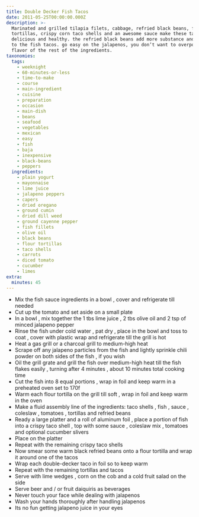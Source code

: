 ```yaml
---
title: Double Decker Fish Tacos
date: 2011-05-25T00:00:00.000Z
description: >-
  Marinated and grilled tilapia filets, cabbage, refried black beans, flour
  tortillas, crispy corn taco shells and an awesome sauce make these tacos so
  delicious and healthy. the refried black beans add more substance and protein
  to the fish tacos. go easy on the jalapenos, you don’t want to overpower the
  flavor of the rest of the ingredients.
taxonomies:
  tags:
    - weeknight
    - 60-minutes-or-less
    - time-to-make
    - course
    - main-ingredient
    - cuisine
    - preparation
    - occasion
    - main-dish
    - beans
    - seafood
    - vegetables
    - mexican
    - easy
    - fish
    - baja
    - inexpensive
    - black-beans
    - peppers
  ingredients:
    - plain yogurt
    - mayonnaise
    - lime juice
    - jalapeno peppers
    - capers
    - dried oregano
    - ground cumin
    - dried dill weed
    - ground cayenne pepper
    - fish fillets
    - olive oil
    - black beans
    - flour tortillas
    - taco shells
    - carrots
    - diced tomato
    - cucumber
    - limes
extra:
  minutes: 45
---
```

 - Mix the fish sauce ingredients in a bowl , cover and refrigerate till needed
 - Cut up the tomato and set aside on a small plate
 - In a bowl , mix together the 1 tbs lime juice , 2 tbs olive oil and 2 tsp of minced jalapeno pepper
 - Rinse the fish under cold water , pat dry , place in the bowl and toss to coat , cover with plastic wrap and refrigerate till the grill is hot
 - Heat a gas grill or a charcoal grill to medium-high heat
 - Scrape off any jalapeno particles from the fish and lightly sprinkle chili powder on both sides of the fish , if you wish
 - Oil the grill grate and grill the fish over medium-high heat till the fish flakes easily , turning after 4 minutes , about 10 minutes total cooking time
 - Cut the fish into 8 equal portions , wrap in foil and keep warm in a preheated oven set to 170f
 - Warm each flour tortilla on the grill till soft , wrap in foil and keep warm in the oven
 - Make a fluid assembly line of the ingredients: taco shells , fish , sauce , coleslaw , tomatoes , tortillas and refried beans
 - Ready a large platter and a roll of aluminum foil , place a portion of fish into a crispy taco shell , top with some sauce , coleslaw mix , tomatoes and optional cucumber slivers
 - Place on the platter
 - Repeat with the remaining crispy taco shells
 - Now smear some warm black refried beans onto a flour tortilla and wrap it around one of the tacos
 - Wrap each double-decker taco in foil so to keep warm
 - Repeat with the remaining tortillas and tacos
 - Serve with lime wedges , corn on the cob and a cold fruit salad on the side
 - Serve beer and / or fruit daiquiris as beverages
 - Never touch your face while dealing with jalapenos
 - Wash your hands thoroughly after handling jalapenos
 - Its no fun getting jalapeno juice in your eyes
